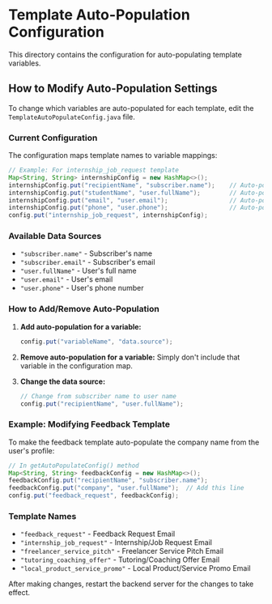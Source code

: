 # Template Auto-Population Configuration

This directory contains the configuration for auto-populating template variables.

## How to Modify Auto-Population Settings

To change which variables are auto-populated for each template, edit the `TemplateAutoPopulateConfig.java` file.

### Current Configuration

The configuration maps template names to variable mappings:

```java
// Example: For internship_job_request template
Map<String, String> internshipConfig = new HashMap<>();
internshipConfig.put("recipientName", "subscriber.name");    // Auto-populate from subscriber name
internshipConfig.put("studentName", "user.fullName");        // Auto-populate from user's full name
internshipConfig.put("email", "user.email");                 // Auto-populate from user's email
internshipConfig.put("phone", "user.phone");                 // Auto-populate from user's phone
config.put("internship_job_request", internshipConfig);
```

### Available Data Sources

- `"subscriber.name"` - Subscriber's name
- `"subscriber.email"` - Subscriber's email  
- `"user.fullName"` - User's full name
- `"user.email"` - User's email
- `"user.phone"` - User's phone number

### How to Add/Remove Auto-Population

1. **Add auto-population for a variable:**
   ```java
   config.put("variableName", "data.source");
   ```

2. **Remove auto-population for a variable:**
   Simply don't include that variable in the configuration map.

3. **Change the data source:**
   ```java
   // Change from subscriber name to user name
   config.put("recipientName", "user.fullName");
   ```

### Example: Modifying Feedback Template

To make the feedback template auto-populate the company name from the user's profile:

```java
// In getAutoPopulateConfig() method
Map<String, String> feedbackConfig = new HashMap<>();
feedbackConfig.put("recipientName", "subscriber.name");
feedbackConfig.put("company", "user.fullName");  // Add this line
config.put("feedback_request", feedbackConfig);
```

### Template Names

- `"feedback_request"` - Feedback Request Email
- `"internship_job_request"` - Internship/Job Request Email  
- `"freelancer_service_pitch"` - Freelancer Service Pitch Email
- `"tutoring_coaching_offer"` - Tutoring/Coaching Offer Email
- `"local_product_service_promo"` - Local Product/Service Promo Email

After making changes, restart the backend server for the changes to take effect. 